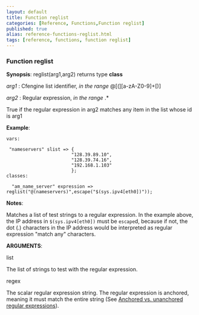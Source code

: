 ```yaml
---
layout: default
title: Function reglist
categories: [Reference, Functions,Function reglist]
published: true
alias: reference-functions-reglist.html
tags: [reference, functions, function reglist]
---
```


### Function reglist

**Synopsis**: reglist(arg1,arg2) returns type **class**

  
 *arg1* : Cfengine list identifier, *in the range* @[(][a-zA-Z0-9]+[)]
  
 *arg2* : Regular expression, *in the range* .\*   

True if the regular expression in arg2 matches any item in the list
whose id is arg1

**Example**:  
   

```cf3
vars:

 "nameservers" slist => {
                        "128.39.89.10",
                        "128.39.74.16",
                        "192.168.1.103"
                        };
classes:

  "am_name_server" expression => reglist("@(nameservers)",escape("$(sys.ipv4[eth0])"));
```

**Notes**:  
   

Matches a list of test strings to a regular expression. In the example
above, the IP address in `$(sys.ipv4[eth0])` must be `escape`d, because
if not, the dot (.) characters in the IP address would be interpreted as
regular expression "match any" characters.

**ARGUMENTS**:

list

The list of strings to test with the regular expression.   

regex

The scalar regular expression string. The regular expression is
anchored, meaning it must match the entire string (See [Anchored vs.
unanchored regular
expressions](#Anchored-vs_002e-unanchored-regular-expressions)).
